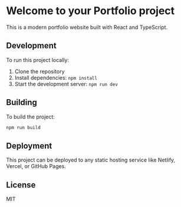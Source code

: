 # Welcome to your Portfolio project

This is a modern portfolio website built with React and TypeScript.

## Development

To run this project locally:

1. Clone the repository
2. Install dependencies: `npm install`
3. Start the development server: `npm run dev`

## Building

To build the project:

```bash
npm run build
```

## Deployment

This project can be deployed to any static hosting service like Netlify, Vercel, or GitHub Pages.

## License

MIT
